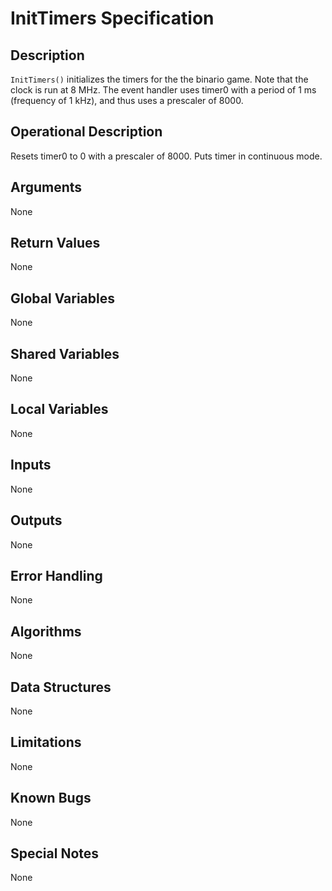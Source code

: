 # InitTimers Specification

## Description

`InitTimers()` initializes the timers for the the binario game.
Note that the clock is run at 8 MHz.
The event handler uses timer0 with a period of 1 ms (frequency of 1 kHz),
and thus uses a prescaler of 8000.

## Operational Description

Resets timer0 to 0 with a prescaler of 8000.
Puts timer in continuous mode.

## Arguments

None

## Return Values

None

## Global Variables

None

## Shared Variables

None

## Local Variables

None

## Inputs

None

## Outputs

None

## Error Handling

None

## Algorithms

None

## Data Structures

None

## Limitations

None

## Known Bugs

None

## Special Notes

None

